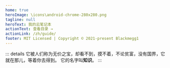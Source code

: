 ```yaml
---
home: true
heroImage: \icons\android-chrome-280x280.png
tagline: null
heroText: 我的云笔记本
actionText: 查看目录 →
actionLink: /zh/guide/
footer: MIT Licensed | Copyright © 2021-present Blackmegg1
---
```


::: details 它被人们称为无价之宝，却看不到，摸不着，不论贫富，没有国界，它就在那儿，等着你去得到。
它的名字叫<b>知识</b>。
:::

